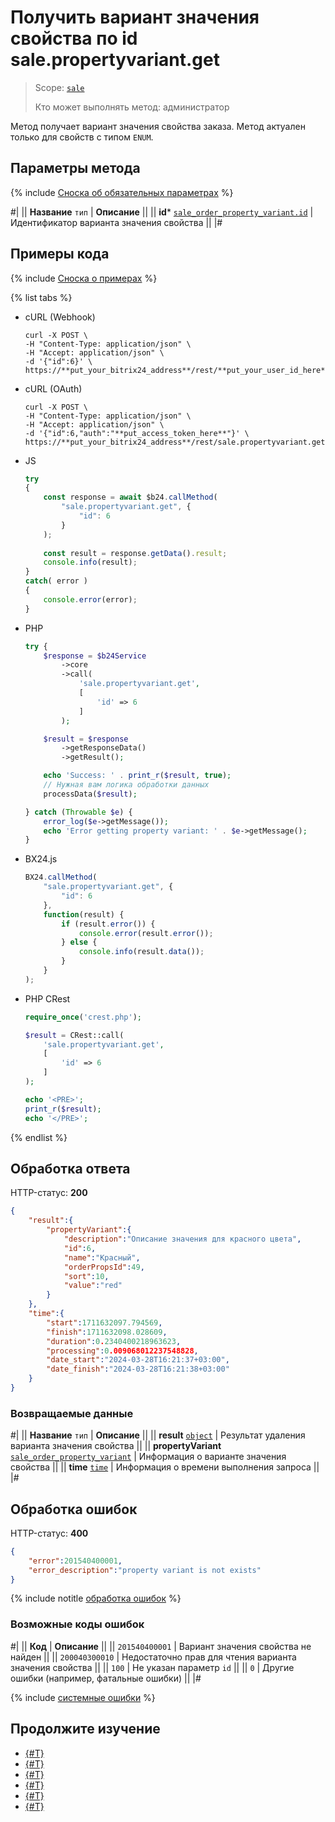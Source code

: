 # Получить вариант значения свойства по id sale.propertyvariant.get

> Scope: [`sale`](../../scopes/permissions.md)
>
> Кто может выполнять метод: администратор

Метод получает вариант значения свойства заказа. Метод актуален только для свойств с типом `ENUM`.

## Параметры метода

{% include [Сноска об обязательных параметрах](../../../_includes/required.md) %}

#|
|| **Название**
`тип` | **Описание** ||
|| **id***
[`sale_order_property_variant.id`](../data-types.md) | Идентификатор варианта значения свойства ||
|#

## Примеры кода

{% include [Сноска о примерах](../../../_includes/examples.md) %}

{% list tabs %}

- cURL (Webhook)

    ```http
    curl -X POST \
    -H "Content-Type: application/json" \
    -H "Accept: application/json" \
    -d '{"id":6}' \
    https://**put_your_bitrix24_address**/rest/**put_your_user_id_here**/**put_your_webbhook_here**/sale.propertyvariant.get
    ```

- cURL (OAuth)

    ```http
    curl -X POST \
    -H "Content-Type: application/json" \
    -H "Accept: application/json" \
    -d '{"id":6,"auth":"**put_access_token_here**"}' \
    https://**put_your_bitrix24_address**/rest/sale.propertyvariant.get
    ```

- JS


    ```js
    try
    {
    	const response = await $b24.callMethod(
    		"sale.propertyvariant.get", {
    			"id": 6
    		}
    	);
    	
    	const result = response.getData().result;
    	console.info(result);
    }
    catch( error )
    {
    	console.error(error);
    }
    ```

- PHP


    ```php
    try {
        $response = $b24Service
            ->core
            ->call(
                'sale.propertyvariant.get',
                [
                    'id' => 6
                ]
            );
    
        $result = $response
            ->getResponseData()
            ->getResult();
    
        echo 'Success: ' . print_r($result, true);
        // Нужная вам логика обработки данных
        processData($result);
    
    } catch (Throwable $e) {
        error_log($e->getMessage());
        echo 'Error getting property variant: ' . $e->getMessage();
    }
    ```

- BX24.js

    ```js
    BX24.callMethod(
        "sale.propertyvariant.get", {
            "id": 6
        },
        function(result) {
            if (result.error()) {
                console.error(result.error());
            } else {
                console.info(result.data());
            }
        }
    );
    ```

- PHP CRest

    ```php
    require_once('crest.php');

    $result = CRest::call(
        'sale.propertyvariant.get',
        [
            'id' => 6
        ]
    );

    echo '<PRE>';
    print_r($result);
    echo '</PRE>';
    ```

{% endlist %}

## Обработка ответа

HTTP-статус: **200**

```json
{
    "result":{
        "propertyVariant":{
            "description":"Описание значения для красного цвета",
            "id":6,
            "name":"Красный",
            "orderPropsId":49,
            "sort":10,
            "value":"red"
        }
    },
    "time":{
        "start":1711632097.794569,
        "finish":1711632098.028609,
        "duration":0.2340400218963623,
        "processing":0.009068012237548828,
        "date_start":"2024-03-28T16:21:37+03:00",
        "date_finish":"2024-03-28T16:21:38+03:00"
    }
}
```

### Возвращаемые данные

#|
|| **Название**
`тип` | **Описание** ||
|| **result**
[`object`](../../data-types.md) | Результат удаления варианта значения свойства ||
|| **propertyVariant**
[`sale_order_property_variant`](../data-types.md) | Информация о варианте значения свойства ||
|| **time**
[`time`](../../data-types.md) | Информация о времени выполнения запроса ||
|#

## Обработка ошибок

HTTP-статус: **400**

```json
{
    "error":201540400001,
    "error_description":"property variant is not exists"
}
```

{% include notitle [обработка ошибок](../../../_includes/error-info.md) %}

### Возможные коды ошибок

#|
|| **Код** | **Описание** ||
|| `201540400001` | Вариант значения свойства не найден ||
|| `200040300010` | Недостаточно прав для чтения варианта значения свойства ||
|| `100` | Не указан параметр `id` ||
|| `0` | Другие ошибки (например, фатальные ошибки) ||
|#

{% include [системные ошибки](../../../_includes/system-errors.md) %}

## Продолжите изучение

- [{#T}](./index.md)
- [{#T}](./sale-property-variant-add.md)
- [{#T}](./sale-property-variant-update.md)
- [{#T}](./sale-property-variant-list.md)
- [{#T}](./sale-property-variant-delete.md)
- [{#T}](./sale-property-variant-get-fields.md)